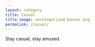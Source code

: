 ```yaml
---
layout: category
title: Casual
title-image: uncategorized_banner.png
permalink: /casual/
---
```


Stay casual, stay amused.
